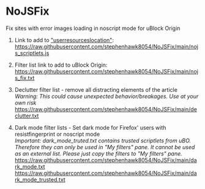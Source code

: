 # NoJSFix
Fix sites with error images loading in noscript mode for uBlock Origin

1. Link to add to ["userresourceslocation"](https://github.com/gorhill/uBlock/wiki/Advanced-settings#userresourceslocation):  
https://raw.githubusercontent.com/stephenhawk8054/NoJSFix/main/nojs_scriptlets.js

2. Filter list link to add to uBlock Origin:  
https://raw.githubusercontent.com/stephenhawk8054/NoJSFix/main/nojs_fix.txt

3. Declutter filter list - remove all distracting elements of the article  
*Warning: This could cause unexpected behavior/breakages. Use at your own risk*  
https://raw.githubusercontent.com/stephenhawk8054/NoJSFix/main/declutter.txt

4. Dark mode filter lists - Set dark mode for Firefox' users with resistfingerprint or noscript mode  
*Important: dark_mode_truted.txt contains trusted scriptlets from uBO. Therefore they can only be used in "My filters" pane. It cannot be used as an external list. Please just copy the filters to "My filters" pane.*  
https://raw.githubusercontent.com/stephenhawk8054/NoJSFix/main/dark_mode.txt  
https://raw.githubusercontent.com/stephenhawk8054/NoJSFix/main/dark_mode_trusted.txt